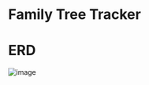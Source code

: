 # Family Tree Tracker

# ERD
![image](https://user-images.githubusercontent.com/19152005/170820049-6401f6fd-b261-452e-a950-d77f55686186.png)
